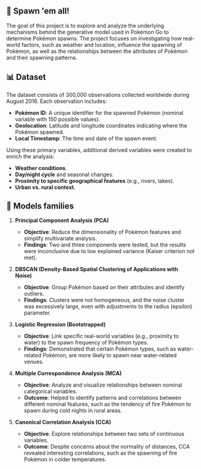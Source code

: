 ## 🎰 Spawn 'em all!

The goal of this project is to explore and analyze the underlying mechanisms behind the generative model used in Pokémon Go to determine Pokémon spawns.
The project focuses on investigating how real-world factors, such as weather and location, influence the spawning of Pokémon, as well as the relationships between the attributes of Pokémon and their spawning patterns.  

## 📊 Dataset

The dataset consists of 300,000 observations collected worldwide during August 2016. Each observation includes:  

- **Pokémon ID**: A unique identifier for the spawned Pokémon (nominal variable with 150 possible values).  
- **Geolocation**: Latitude and longitude coordinates indicating where the Pokémon spawned.
- **Local Timestamp**: The time and date of the spawn event.  

Using these primary variables, additional derived variables were created to enrich the analysis:  

- **Weather conditions**.  
- **Day/night cycle** and seasonal changes.  
- **Proximity to specific geographical features** (e.g., rivers, lakes).  
- **Urban vs. rural context**.  

## 🔧 Models families

1. **Principal Component Analysis (PCA)**  

    - **Objective**: Reduce the dimensionality of Pokémon features and simplify multivariate analysis.  
    - **Findings**: Two and three components were tested, but the results were inconclusive due to low explained variance (Kaiser criterion not met).  

2. **DBSCAN (Density-Based Spatial Clustering of Applications with Noise)**  

    - **Objective**: Group Pokémon based on their attributes and identify outliers.  
    - **Findings**: Clusters were not homogeneous, and the noise cluster was excessively large, even with adjustments to the radius (epsilon) parameter.  

3. **Logistic Regression (Bootstrapped)**  

    - **Objective**: Link specific real-world variables (e.g., proximity to water) to the spawn frequency of Pokémon types.  
    - **Findings**: Demonstrated that certain Pokémon types, such as water-related Pokémon, are more likely to spawn near water-related venues.

4. **Multiple Correspondence Analysis (MCA)**
   - **Objective**: Analyze and visualize relationships between nominal categorical variables.
   - **Outcome**: Helped to identify patterns and correlations between different nominal features, such as the tendency of fire Pokémon to spawn during cold nights in rural areas.

5. **Canonical Correlation Analysis (CCA)**
   - **Objective**: Explore relationships between two sets of continuous variables.
   - **Outcome**: Despite concerns about the normality of distances, CCA revealed interesting correlations, such as the spawning of fire Pokémon in colder temperatures.

